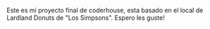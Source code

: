 Este es mi proyecto final de coderhouse, esta basado en el local de Lardland Donuts de "Los Simpsons". Espero les guste!
